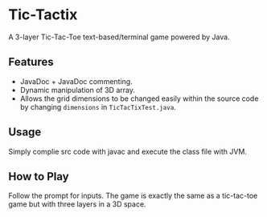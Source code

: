 # Tic-Tactix
A 3-layer Tic-Tac-Toe text-based/terminal game powered by Java.

## Features
+ JavaDoc + JavaDoc commenting.
+ Dynamic manipulation of 3D array.
+ Allows the grid dimensions to be changed easily within the source code by changing `dimensions` in `TicTacTixTest.java`.

## Usage
Simply complie src code with javac and execute the class file with JVM.

## How to Play
Follow the prompt for inputs. The game is exactly the same as a tic-tac-toe game but with three layers in a 3D space.
